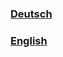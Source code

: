### [Deutsch](https://github.com/D1p4k/ChainSMPGuide/blob/main/DE-ChainSMPModLoaders.md)
### [English](https://github.com/D1p4k/ChainSMPGuide/blob/main/EN-ChainSMPModLoaders.md)
